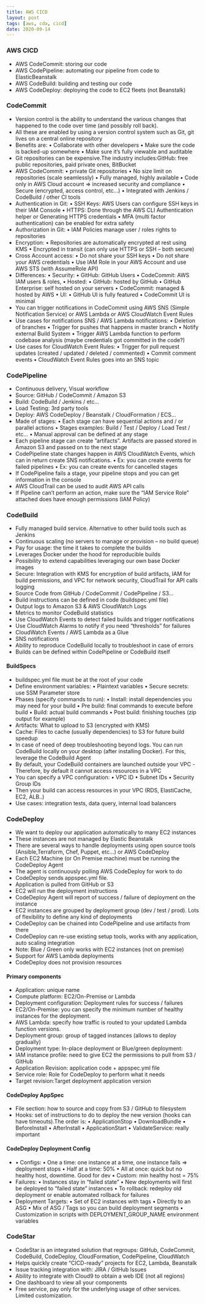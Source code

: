 ```yaml
---
title: AWS CICD
layout: post
tags: [aws, cda, cicd]
date: 2020-09-14
---
```


### AWS CICD
-	AWS CodeCommit: storing our code
-	AWS CodePipeline: automating our pipeline from code to ElasticBeanstalk
-	AWS CodeBuild: building and testing our code
-	AWS CodeDeploy: deploying the code to EC2 fleets (not Beanstalk)
### CodeCommit
-	Version control is the ability to understand the various changes that happened to the code over time (and possibly roll back).
-	All these are enabled by using a version control system such as Git, git lives on a central online repository
-	Benefits are:
•	Collaborate with other developers
•	Make sure the code is backed-up somewhere
•	Make sure it’s fully viewable and auditable
-	Git repositories can be expensive.The industry includes:GitHub: free public repositories, paid private ones, BitBucket
- AWS CodeCommit:
•	private Git repositories
•	No size limit on repositories (scale seamlessly)
•	Fully managed, highly available
•	Code only in AWS Cloud account => increased security and compliance
•	Secure (encrypted, access control, etc…)
•	Integrated with Jenkins / CodeBuild / other CI tools
-	Authentication in Git:
•	SSH Keys: AWS Users can configure SSH keys in their IAM Console
•	HTTPS: Done through the AWS CLI Authentication helper or Generating HTTPS credentials
•	MFA (multi factor authentication) can be enabled for extra safety
- Authorization in Git:
•	IAM Policies manage user / roles rights to repositories
-	Encryption:
•	Repositories are automatically encrypted at rest using KMS
•	Encrypted in transit (can only use HTTPS or SSH – both secure)
-	Cross Account access:
•	Do not share your SSH keys
•	Do not share your AWS credentials
•	Use IAM Role in your AWS Account and use AWS STS (with AssumeRole API)
- Differences:
•	Security:
•	GitHub: GitHub Users
•	CodeCommit: AWS IAM users & roles,
•	Hosted:
•	GitHub: hosted by GitHub
•	GitHub Enterprise: self hosted on your servers
•	CodeCommit: managed & hosted by AWS
•	UI:
•	GitHub UI is fully featured
•	CodeCommit UI is minimal
-	You can trigger notifications in CodeCommit using AWS SNS (Simple Notification Service) or AWS Lambda or AWS CloudWatch Event Rules
-	Use cases for notifications SNS / AWS Lambda notifications:
•	Deletion of branches
•	Trigger for pushes that happens in master branch
•	Notify external Build System
•	Trigger AWS Lambda function to perform codebase analysis (maybe credentials got committed in the code?)
-	Use cases for CloudWatch Event Rules:
•	Trigger for pull request updates (created / updated / deleted / commented)
•	Commit comment events
•	CloudWatch Event Rules goes into an SNS topic

### CodePipeline
-	Continuous delivery, Visual workflow
-	Source: GitHub / CodeCommit / Amazon S3
-	Build: CodeBuild / Jenkins / etc…
-	Load Testing: 3rd party tools
-	Deploy: AWS CodeDeploy / Beanstalk / CloudFormation / ECS…
-	Made of stages:
•	Each stage can have sequential actions and / or parallel actions
•	Stages examples: Build / Test / Deploy / Load Test / etc…
•	Manual approval can be defined at any stage
- Each pipeline stage can create ”artifacts”. Artifacts are passed stored in Amazon S3 and passed on to the next stage
-	CodePipeline state changes happen in AWS CloudWatch Events, which can in return create SNS notifications.
•	Ex: you can create events for failed pipelines
•	Ex: you can create events for cancelled stages
-	If CodePipeline fails a stage, your pipeline stops and you can get information in the console
-	AWS CloudTrail can be used to audit AWS API calls
-	If Pipeline can’t perform an action, make sure the “IAM Service Role” attached does have enough permissions (IAM Policy)
### CodeBuild
-	Fully managed build service.	Alternative to other build tools such as Jenkins
-	Continuous scaling (no servers to manage or provision – no build queue)
-	Pay for usage: the time it takes to complete the builds
-	Leverages Docker under the hood for reproducible builds
-	Possibility to extend capabilities leveraging our own base Docker images
-	Secure: Integration with KMS for encryption of build artifacts, IAM for build permissions, and VPC for network security, CloudTrail for API calls logging
-	Source Code from GitHub / CodeCommit / CodePipeline / S3…
-	Build instructions can be defined in code (buildspec.yml file)
-	Output logs to Amazon S3 & AWS CloudWatch Logs
-	Metrics to monitor CodeBuild statistics
-	Use CloudWatch Events to detect failed builds and trigger notifications
-	Use CloudWatch Alarms to notify if you need “thresholds” for failures
-	CloudWatch Events / AWS Lambda as a Glue
-	SNS notifications
-	Ability to reproduce CodeBuild locally to troubleshoot in case of errors
-	Builds can be defined within CodePipeline or CodeBuild itself
#### BuildSpecs
-	buildspec.yml file must be at the root of your code
-	Define environment variables:
•	Plaintext variables
•	Secure secrets: use SSM Parameter store
-	Phases (specify commands to run):
•	Install: install dependencies you may need for your build
•	Pre build: final commands to execute before build
•	Build: actual build commands
•	Post build: finishing touches (zip output for example)
-	Artifacts: What to upload to S3 (encrypted with KMS)
-	Cache: Files to cache (usually dependencies) to S3 for future build speedup
-	In case of need of deep troubleshooting beyond logs. You can run CodeBuild locally on your desktop (after installing Docker). For this, leverage the CodeBuild Agent
- By default, your CodeBuild containers are launched outside your VPC
-Therefore, by default it cannot access resources in a VPC
-	You can specify a VPC configuration:
•	VPC ID
•	Subnet IDs
•	Security Group IDs
-	Then your build can access resources in your VPC (RDS, ElastiCache, EC2, ALB..)
-	Use cases: integration tests, data query, internal load balancers
### CodeDeploy
-	We want to deploy our application automatically to many EC2 instances
-	These instances are not managed by Elastic Beanstalk
-	There are several ways to handle deployments using open source tools (Ansible,Terraform, Chef, Puppet, etc…) or AWS CodeDeploy
- Each EC2 Machine (or On Premise machine) must be running the CodeDeploy Agent
- The agent is continuously polling AWS CodeDeploy for work to do
- CodeDeploy sends appspec.yml file.
- Application is pulled from GitHub or S3
- EC2 will run the deployment instructions
- CodeDeploy Agent will report of success / failure of deployment on the instance
-	EC2 instances are grouped by deployment group (dev / test / prod). Lots of flexibility to define any kind of deployments
-	CodeDeploy can be chained into CodePipeline and use artifacts from there
-	CodeDeploy can re-use existing setup tools, works with any application, auto scaling integration
-	Note: Blue / Green only works with EC2 instances (not on premise)
-	Support for AWS Lambda deployments
-	CodeDeploy does not provision resources
#### Primary components
-	Application: unique name
-	Compute platform:	EC2/On-Premise or Lambda
-	Deployment configuration:	Deployment rules for success / failures
-	EC2/On-Premise: you can specify the minimum number of healthy instances for the deployment.
-	AWS Lambda: specify how traffic is routed to your updated Lambda function versions.
-	Deployment group: group of tagged instances (allows to deploy gradually)
-	Deployment type: In-place deployment or Blue/green deployment:
-	IAM instance profile: need to give EC2 the permissions to pull from S3 / GitHub
-	Application Revision: application code + appspec.yml file
-	Service role: Role for CodeDeploy to perform what it needs
-	Target revision:Target deployment application version

#### CodeDeploy AppSpec
- File section: how to source and copy from S3 / GitHub to filesystem
-	Hooks: set of instructions to do to deploy the new version (hooks can have timeouts).The order is:
•	ApplicationStop
•	DownloadBundle
•	BeforeInstall
•	AfterInstall
•	ApplicationStart
•	ValidateService: really important
#### CodeDeploy Deployment Config
- •	Configs:
•	One a time: one instance at a time, one instance fails => deployment stops
•	Half at a time: 50%
•	All at once: quick but no healthy host, downtime. Good for dev
•	Custom: min healthy host = 75%
- Failures:
•	Instances stay in “failed state”
•	New deployments will first be deployed to “failed state” instances
•	To rollback: redeploy old deployment or enable automated rollback for failures
-	Deployment Targets:
•	Set of EC2 instances with tags
•	Directly to an ASG
•	Mix of ASG / Tags so you can build deployment segments
•	Customization in scripts with DEPLOYMENT_GROUP_NAME environment variables

### CodeStar
-	CodeStar is an integrated solution that regroups: GitHub, CodeCommit, CodeBuild, CodeDeploy, CloudFormation, CodePipeline, CloudWatch
-	Helps quickly create “CICD-ready” projects for EC2, Lambda, Beanstalk 
-	Issue tracking integration with: JIRA / GitHub Issues
-	Ability to integrate with Cloud9 to obtain a web IDE (not all regions)
-	One dashboard to view all your components
-	Free service, pay only for the underlying usage of other services. Limited customization.
